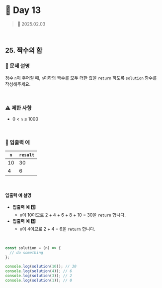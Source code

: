 # 🌻 Day 13

> 📅 2025.02.03

<br>

## 25. 짝수의 합

### 📍 문제 설명

정수 `n`이 주어질 때, `n`이하의 짝수를 모두 더한 값을 `return` 하도록 `solution` 함수를 작성해주세요.

<br>

### ⚠️ 제한 사항

- 0 < `n` ≤ 1000

<br>

### 👀 입출력 예

| `n` | `result` |
| --- | -------- |
| 10  | 30       |
| 4   | 6        |

<br>

#### 입출력 예 설명

- **입출력 예 1️⃣**
  - `n`이 10이므로 2 + 4 + 6 + 8 + 10 = 30을 `return` 합니다.
- **입출력 예 2️⃣**
  - `n`이 4이므로 2 + 4 = 6을 `return` 합니다.

<br>

```javascript
const solution = (n) => {
  // do something
};

console.log(solution(10)); // 30
console.log(solution(4)); // 6
console.log(solution(3)); // 2
console.log(solution(1)); // 0
```
